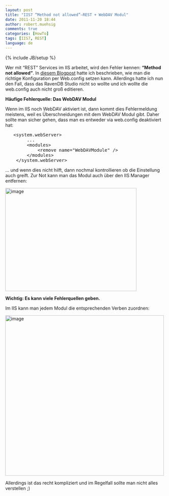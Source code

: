 ```yaml
---
layout: post
title: "IIS7 “Method not allowed”–REST + WebDAV Modul"
date: 2011-11-20 18:44
author: robert.muehsig
comments: true
categories: [HowTo]
tags: [IIS7, REST]
language: de
---
```

{% include JB/setup %}
<p>Wer mit “REST” Services im IIS arbeitet, wird den Fehler kennen: <strong>“Method not allowed”</strong>. In <a href="{{BASE_PATH}}/2011/10/11/http-putdelete-via-web-config-im-iis7-fr-asp-net-mvc-erlauben/">diesem Blogpost</a> hatte ich beschrieben, wie man die richtige Konfiguration per Web.config setzen kann. Allerdings hatte ich nun den Fall, dass das RavenDB Studio nicht so wollte und ich wollte die web.config auch nicht groß editieren.</p> <p><strong>Häufige Fehlerquelle: Das WebDAV Modul</strong></p> <p>Wenn im IIS noch WebDAV aktiviert ist, dann kommt dies Fehlermeldung meistens, weil es Überschneidungen mit dem WebDAV Modul gibt. Daher sollte man sicher gehen, dass man es entweder via web.config deaktiviert hat:</p> <div style="padding-bottom: 0px; margin: 0px; padding-left: 0px; padding-right: 0px; display: inline; float: none; padding-top: 0px" id="scid:812469c5-0cb0-4c63-8c15-c81123a09de7:3651b7ab-87db-4cd1-be7f-aa92b14b0580" class="wlWriterEditableSmartContent"><pre name="code" class="c#">	&lt;system.webServer&gt;
		...
        &lt;modules&gt;
            &lt;remove name="WebDAVModule" /&gt;
        &lt;/modules&gt;
	&lt;/system.webServer&gt;</pre></div>
<p>… und wenn dies nicht hilft, dann nochmal kontrollieren ob die Einstellung auch greift. Zur Not kann man das Modul auch über den IIS Manager entfernen:</p>
<p><a href="{{BASE_PATH}}/assets/wp-images/image1390.png"><img style="background-image: none; border-bottom: 0px; border-left: 0px; padding-left: 0px; padding-right: 0px; display: inline; border-top: 0px; border-right: 0px; padding-top: 0px" title="image" border="0" alt="image" src="{{BASE_PATH}}/assets/wp-images/image_thumb572.png" width="412" height="324"></a></p>
<p><strong>Wichtig: Es kann viele Fehlerquellen geben. </strong></p>
<p>Im IIS kann man jedem Modul die entsprechenden Verben zuordnen:</p>
<p><a href="{{BASE_PATH}}/assets/wp-images/image1391.png"><img style="background-image: none; border-bottom: 0px; border-left: 0px; padding-left: 0px; padding-right: 0px; display: inline; border-top: 0px; border-right: 0px; padding-top: 0px" title="image" border="0" alt="image" src="{{BASE_PATH}}/assets/wp-images/image_thumb573.png" width="498" height="504"></a></p>
<p>Allerdings ist das recht kompliziert und im Regelfall sollte man nicht alles verstellen ;)</p>
